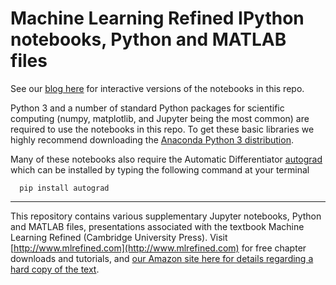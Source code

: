 # Machine Learning Refined IPython notebooks, Python and MATLAB files

See our [blog here](https://jermwatt.github.io/mlrefined/index.html) for interactive versions of the notebooks in this repo. 

Python 3 and a number of standard Python packages for scientific computing (numpy, matplotlib, and Jupyter being the most common) are required to use the notebooks in this repo.  To get these basic libraries we highly recommend downloading the [Anaconda Python 3 distribution](https://www.anaconda.com/download/#macos).

Many of these notebooks also require the Automatic Differentiator [autograd](https://github.com/HIPS/autograd) which can be installed by typing the following command at your terminal
      
      pip install autograd
        
- - -
This repository contains various supplementary Jupyter notebooks, Python and MATLAB files, presentations associated with the textbook Machine Learning Refined (Cambridge University Press). Visit [http://www.mlrefined.com](http://www.mlrefined.com) for free chapter downloads and tutorials, and [our Amazon site here for details regarding a hard copy of the text](https://www.amazon.com/Machine-Learning-Refined-Foundations-Applications/dp/1107123526/ref=sr_1_1?ie=UTF8&qid=1471025359&sr=8-1&keywords=machine+learning+refined).
